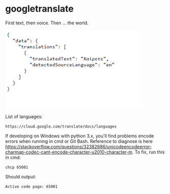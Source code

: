 # googletranslate
First text, then voice. Then ... the world.

![alt text](/my-first-api-call.png)

List of languages:
```
https://cloud.google.com/translate/docs/languages
```
If developing on Windows with python 3.x, you'll find problems encode errors when running in cmd or Git Bash. Reference to diagnose is here https://stackoverflow.com/questions/32382686/unicodeencodeerror-charmap-codec-cant-encode-character-u2010-character-m. To fix, run this in cmd:
```
chcp 65001
```
Should output:
```
Active code page: 65001
```
